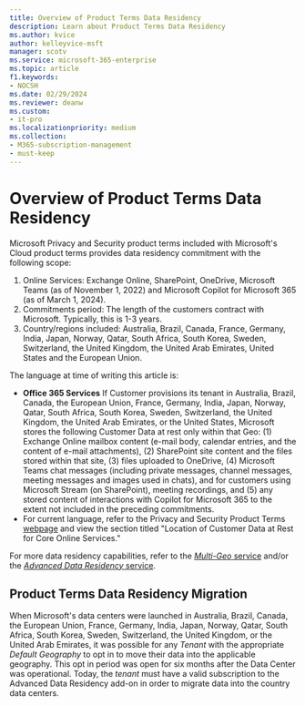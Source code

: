 ```yaml
---
title: Overview of Product Terms Data Residency
description: Learn about Product Terms Data Residency
ms.author: kvice
author: kelleyvice-msft
manager: scotv
ms.service: microsoft-365-enterprise
ms.topic: article
f1.keywords:
- NOCSH
ms.date: 02/29/2024
ms.reviewer: deanw
ms.custom:
- it-pro
ms.localizationpriority: medium
ms.collection:
- M365-subscription-management
- must-keep
---
```


# Overview of Product Terms Data Residency

Microsoft Privacy and Security product terms included with Microsoft's Cloud product terms provides data residency commitment with the following scope:

1. Online Services: Exchange Online, SharePoint, OneDrive, Microsoft Teams (as of November 1, 2022) and Microsoft Copilot for Microsoft 365 (as of March 1, 2024).
2. Commitments period: The length of the customers contract with Microsoft. Typically, this is 1-3 years.
3. Country/regions included: Australia, Brazil, Canada, France, Germany, India, Japan, Norway, Qatar, South Africa, South Korea, Sweden, Switzerland, the United Kingdom, the United Arab Emirates, United States and the European Union.

The language at time of writing this article is:

- **Office 365 Services** If Customer provisions its tenant in Australia, Brazil, Canada, the European Union, France, Germany, India, Japan, Norway, Qatar, South Africa, South Korea, Sweden, Switzerland, the United Kingdom, the United Arab Emirates, or the United States, Microsoft stores the following Customer Data at rest only within that Geo: (1) Exchange Online mailbox content (e-mail body, calendar entries, and the content of e-mail attachments), (2) SharePoint site content and the files stored within that site,  (3) files uploaded to OneDrive,  (4) Microsoft Teams chat messages (including private messages, channel messages, meeting messages and images used in chats), and for customers using Microsoft Stream (on SharePoint), meeting recordings, and (5) any stored content of interactions with Copilot for Microsoft 365 to the extent not included in the preceding commitments.
- For current language, refer to the Privacy and Security Product Terms <a href="https://www.microsoft.com/licensing/terms/product/PrivacyandSecurityTerms/all" target="_blank">webpage</a> and view the section titled "Location of Customer Data at Rest for Core Online Services."

For more data residency capabilities, refer to the [_Multi-Geo_ service](microsoft-365-multi-geo.md) and/or the [_Advanced Data Residency_ service](advanced-data-residency.md).

## Product Terms Data Residency Migration

When Microsoft's data centers were launched in Australia, Brazil, Canada, the European Union, France, Germany, India, Japan, Norway, Qatar, South Africa, South Korea, Sweden, Switzerland, the United Kingdom, or the United Arab Emirates, it was possible for any _Tenant_ with the appropriate _Default Geography_ to opt in to move their data into the applicable geography. This opt in period was open for six months after the Data Center was operational. Today, the _tenant_ must have a valid subscription to the Advanced Data Residency add-on in order to migrate data into the country data centers.
